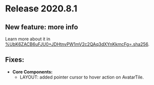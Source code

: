 # Release 2020.8.1

## New feature: more info

Learn more about it in [%UbK6ZACB6uFJU0+JDHtnvPW1mV2c2QAq3dXYnKkmcFg=.sha256](ssb:message/sha256/UbK6ZACB6uFJU0%2BJDHtnvPW1mV2c2QAq3dXYnKkmcFg%3D).

## Fixes:

* **Core Components:**
    * LAYOUT: added pointer cursor to hover action on AvatarTile.
